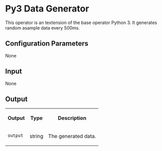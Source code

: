 <!-- loio062fd1d334af4e668a8b5da06ff22caf -->

# Py3 Data Generator

This operator is an textension of the base operator Python 3. It generates random asample data every 500ms.



<a name="loio062fd1d334af4e668a8b5da06ff22caf__section_hmx_wx4_j2b"/>

## Configuration Parameters

None



<a name="loio062fd1d334af4e668a8b5da06ff22caf__section_t41_4x4_j2b"/>

## Input

None



<a name="loio062fd1d334af4e668a8b5da06ff22caf__section_wjj_px4_j2b"/>

## Output


<table>
<tr>
<th valign="top">

Output

</th>
<th valign="top">

Type

</th>
<th valign="top">

Description

</th>
</tr>
<tr>
<td valign="top">

`output` 

</td>
<td valign="top">

string

</td>
<td valign="top">

The generated data.

</td>
</tr>
</table>

